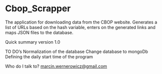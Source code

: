# Cbop_Scrapper

The application for downloading data from the CBOP website. 
Generates a list of URLs based on the hash variable, enters on the generated links and maps JSON files to the database.

Quick summary
version 1.0

TO DO’s
Normalization of the database
Change database to mongoDb
Defining the daily start time of the program

Who do I talk to? 
marcin.wernerowicz@gmail.com
